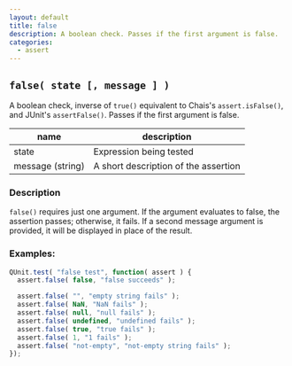 ```yaml
---
layout: default
title: false
description: A boolean check. Passes if the first argument is false.
categories:
  - assert
---
```


## `false( state [, message ] )`

A boolean check, inverse of `true()` equivalent to Chais's `assert.isFalse()`, and JUnit's `assertFalse()`. Passes if the first argument is false.

| name               | description                          |
|--------------------|--------------------------------------|
| state              | Expression being tested              |
| message (string)   | A short description of the assertion |

### Description

`false()` requires just one argument. If the argument evaluates to false, the assertion passes; otherwise, it fails. If a second message argument is provided, it will be displayed in place of the result.

### Examples:

```js
QUnit.test( "false test", function( assert ) {
  assert.false( false, "false succeeds" );

  assert.false( "", "empty string fails" );
  assert.false( NaN, "NaN fails" );
  assert.false( null, "null fails" );
  assert.false( undefined, "undefined fails" );
  assert.false( true, "true fails" );
  assert.false( 1, "1 fails" );
  assert.false( "not-empty", "not-empty string fails" );
});
```

